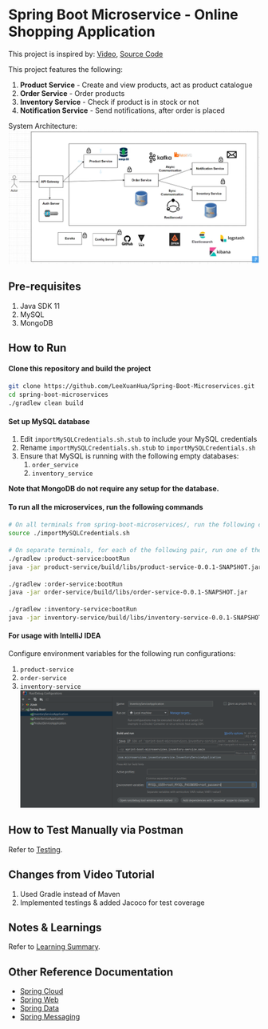 # Spring Boot Microservice - Online Shopping Application
This project is inspired by: [Video](https://www.youtube.com/watch?v=mPPhcU7oWDU&t=20634s), [Source Code](https://github.com/SaiUpadhyayula/spring-boot-microservices)

This project features the following:
1. **Product Service** - Create and view products, act as product catalogue
2. **Order Service** - Order products
3. **Inventory Service** - Check if product is in stock or not
4. **Notification Service** - Send notifications, after order is placed

System Architecture:
![Application System Architecture](/figure/System%20Architecture.png)

## Pre-requisites
1. Java SDK 11
2. MySQL
3. MongoDB

## How to Run
#### Clone this repository and build the project
```bash
git clone https://github.com/LeeXuanHua/Spring-Boot-Microservices.git
cd spring-boot-microservices
./gradlew clean build
```

#### Set up MySQL database
1. Edit `importMySQLCredentials.sh.stub` to include your MySQL credentials
2. Rename `importMySQLCredentials.sh.stub` to `importMySQLCredentials.sh`
3. Ensure that MySQL is running with the following empty databases:
   1. `order_service`
   2. `inventory_service`

**Note that MongoDB do not require any setup for the database.**

#### To run all the microservices, run the following commands
```bash
# On all terminals from spring-boot-microservices/, run the following command:
source ./importMySQLCredentials.sh

# On separate terminals, for each of the following pair, run one of the commands:
./gradlew :product-service:bootRun
java -jar product-service/build/libs/product-service-0.0.1-SNAPSHOT.jar

./gradlew :order-service:bootRun
java -jar order-service/build/libs/order-service-0.0.1-SNAPSHOT.jar

./gradlew :inventory-service:bootRun
java -jar inventory-service/build/libs/inventory-service-0.0.1-SNAPSHOT.jar
```

#### For usage with IntelliJ IDEA
Configure environment variables for the following run configurations:
1. `product-service`
2. `order-service`
3. `inventory-service`
![IntelliJ Run Configuration](/figure/IntelliJ_RunConfiguration.png)


## How to Test Manually via Postman
Refer to [Testing](./Testing.md).


## Changes from Video Tutorial
1. Used Gradle instead of Maven
2. Implemented testings & added Jacoco for test coverage


## Notes & Learnings
Refer to [Learning Summary](./LearningSummary.md).


## Other Reference Documentation
* [Spring Cloud](https://spring.io/cloud)
* [Spring Web](https://docs.spring.io/spring-boot/docs/3.1.0/reference/htmlsingle/#web)
* [Spring Data](https://docs.spring.io/spring-boot/docs/3.1.0/reference/htmlsingle/#data)
* [Spring Messaging](https://docs.spring.io/spring-boot/docs/3.1.0/reference/htmlsingle/#messaging)